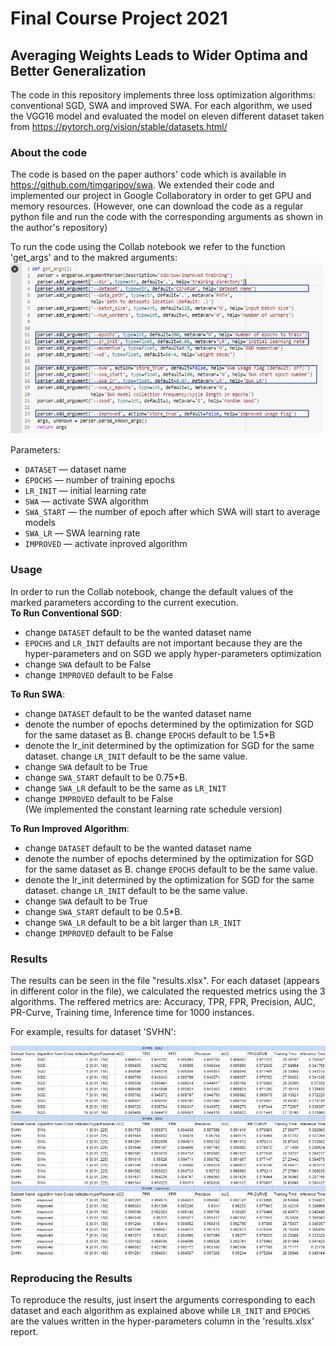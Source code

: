 # Final Course Project 2021
## Averaging Weights Leads to Wider Optima and Better Generalization

The code in this repository implements three loss optimization algorithms: conventional SGD, SWA and improved SWA. 
For each algorithm, we used the VGG16 model and evaluated the model on eleven different dataset taken from https://pytorch.org/vision/stable/datasets.html/ 

### About the code
The code is based on the paper authors' code which is available in https://github.com/timgaripov/swa.
We extended their code and implemented our project in Google Collaboratory in order to get GPU and memory resources. 
(However, one can download the code as a regular python file and run the code with the corresponding arguments as shown in the author's repository)

To run the code using the Collab notebook we refer to the function 'get_args' and to the makred arguments:
![alt text](https://github.com/LiadNahum1/FinalProject/blob/master/%E2%80%8F%E2%80%8Fargs.PNG)

Parameters:
* ```DATASET``` &mdash; dataset name
* ```EPOCHS``` &mdash; number of training epochs
* ```LR_INIT``` &mdash; initial learning rate
* ```SWA``` &mdash; activate SWA algorithm
* ```SWA_START``` &mdash; the number of epoch after which SWA will start to average models
* ```SWA_LR``` &mdash; SWA learning rate 
* ```IMPROVED``` &mdash; activate inproved algorithm

### Usage
In order to run the Collab notebook, change the default values of the marked parameters according to the current execution. <br />
**To Run Conventional SGD**:
* change ```DATASET``` default to be the wanted dataset name 
* ```EPOCHS``` and ```LR_INIT``` defaults are not important because they are the hyper-parameters and on SGD we apply hyper-parameters optimization
* change  ```SWA``` default to be False
* change  ```IMPROVED``` default to be False

**To Run SWA**:
* change ```DATASET``` default to be the wanted dataset name 
* denote the number of epochs determined by the optimization for SGD for the same dataset as B. change ```EPOCHS``` default to be 1.5*B
* denote the lr_init determined by the optimization for SGD for the same dataset. change ```LR_INIT``` default to be the same value. 
* change  ```SWA``` default to be True
* change ```SWA_START``` default to be 0.75*B. 
* change ```SWA_LR``` default to be the same as ```LR_INIT``` 
* change  ```IMPROVED``` default to be False <br />
(We implemented the constant learning rate schedule version)

**To Run Improved Algorithm**:
* change ```DATASET``` default to be the wanted dataset name 
* denote the number of epochs determined by the optimization for SGD for the same dataset as B. change ```EPOCHS``` default to be the same value.
* denote the lr_init determined by the optimization for SGD for the same dataset. change ```LR_INIT``` default to be the same value. 
* change  ```SWA``` default to be True
* change ```SWA_START``` default to be 0.5*B. 
* change ```SWA_LR``` default to be a bit larger than ```LR_INIT``` 
* change  ```IMPROVED``` default to be False

### Results
The results can be seen in the file "results.xlsx". 
For each dataset (appears in different color in the file), we calculated the requested metrics using the 3 algorithms.
The reffered metrics are: Accuracy, TPR, FPR, Precision, AUC, PR-Curve, Training time, Inference time for 1000 instances.

For example, results for dataset 'SVHN':

![alt text](https://github.com/LiadNahum1/FinalProject/blob/master/result_example.PNG)

### Reproducing the Results
To reproduce the results, just insert the arguments corresponding to each dataset and each algorithm as explained above while ```LR_INIT``` and ```EPOCHS``` are the values written in the hyper-parameters column in the 'results.xlsx' report. 
